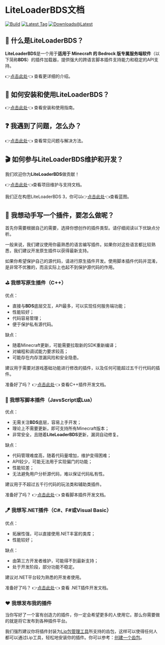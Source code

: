 # LiteLoaderBDS文档

[![Build](https://img.shields.io/github/actions/workflow/status/LiteLDev/LiteLoaderBDS/cmake_repo.yml?style=for-the-badge)](https://github.com/LiteLDev/LiteLoader/actions)
[![Latest Tag](https://img.shields.io/github/v/tag/LiteLDev/LiteLoaderBDS?label=LATEST%20TAG&style=for-the-badge)](https://github.com/LiteLDev/LiteLoaderBDS/releases/latest)
[![Downloads@Latest](https://img.shields.io/github/downloads/LiteLDev/LiteLoaderbds/latest/total?style=for-the-badge)](https://github.com/LiteLDev/LiteLoaderBDS/releases/latest)

## 🎨 什么是LiteLoaderBDS？

**LiteLoaderBDS**是一个用于**适用于 Minecraft 的 Bedrock 版专属服务端软件**（以下简称**BDS**）的插件加载器，提供强大的跨语言脚本插件支持能力和稳定的API支持。

👉[点击此处](https://github.com/LiteLDev/LiteLoaderBDS/blob/main/README_zh-cn.md)👈 查看更详细的介绍。

## 🔨 如何安装和使用LiteLoaderBDS？

👉[点击此处](/Usage.md)👈 查看安装和使用指南。

## ❓ 我遇到了问题，怎么办？

👉[点击此处](/FAQ.md)👈 查看常见问题与解决方法。

## 🎬 如何参与LiteLoaderBDS维护和开发？

我们欢迎你为**LiteLoaderBDS**做贡献！

👉[点击此处](/Maintenance/)👈查看项目维护与支持文档。

我们正在构思LiteLoaderBDS 3，你可以👉[点击此处](/Maintenance/Blueprint.md)👈查看蓝图。

## 🛴 我想动手写一个插件，要怎么做呢？

首先你需要根据自己的需要，选择你想创作的插件类型。请仔细阅读以下优缺点分析。

一般来说，我们建议使用你最熟悉的语言编写插件。如果你对这些语言都比较熟悉，我们建议开发原生插件以获得最新支持。

如果你希望保护自己的源代码，请进行原生插件开发。使用脚本插件代码并混淆，是非常不优雅的，而且实际上也起不到保护源代码的作用。

### ⛳ 我想写原生插件（C++）

优点：
* 直接与**BDS**底层交互，API最多，可以实现任何服务端功能；
* 性能较好；
* 代码容易管理；
* 便于保护私有源代码。

缺点：
* 随着Minecraft更新，可能需要拉取新的SDK重新编译；
* 对编程和调试能力要求较高；
* 可能存在内存泄漏风险和安全隐患。

建议用于需要对游戏基础功能进行修改的插件，以及任何可能超过五千行代码的插件。

准备好了吗？ 👉[点击此处](https://cpp.docs.litebds.com/zh-Hans/)👈 查看C++插件开发文档。

### 🎯 我想写脚本插件（JavsScript或Lua）

优点：
* 无需关注**BDS**底层，容易上手开发；
* 理论上不需要更新，即可支持所有Minecraft版本；
* 非常安全，且随着**LiteLoaderBDS**更新，漏洞自动修复。

缺点：
* 代码管理难度高，随着代码量增加，维护变得困难；
* API较少，可能无法用于实现偏门的功能；
* 性能较差；
* 无法避免用户分析源代码，难以保证代码私有性。

建议用于不超过五千行代码的玩法类和辅助类插件。

准备好了吗？ 👉[点击此处](/LLSEPluginDevelopment/)👈 查看脚本插件开发文档。

### 🪁 我想写.NET插件（C#、F#或Visual Basic）

优点：
* 拓展性强，可以直接使用.NET丰富的类库；
* 性能较好；

缺点：
* 由第三方开发者维护，可能得不到最新支持；
* 处于开发阶段，部分功能不稳定。

建议对.NET平台较为熟悉的开发者使用。

准备好了吗？ 👉[点击此处](/DotNETPluginDevelopment/)👈 查看 .NET插件开发文档。

### ❤️ 我想发布我的插件

当你写好了一个富有创造力的插件，你一定会希望更多的人使用它。那么你需要做的就是将它发布到各种插件平台。

我们强烈建议你将插件封装为[Lip包管理工具](https://docs.lippkg.com)所支持的齿包，这样可以使得任何人都可以通过Lip工具，轻松地安装你的插件。你可以参考：[创建一个齿包](https://docs.lippkg.com/zh-Hans/#/tutorials/create_a_lip_tooth)。